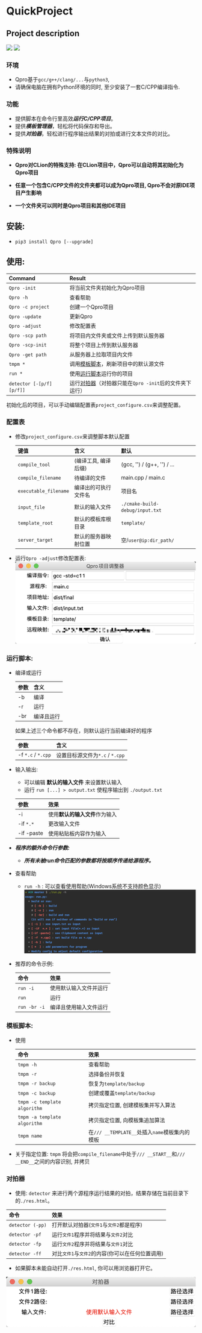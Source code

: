 # QuickProject
## Project description

[![](https://img.shields.io/badge/version-0.5.84-green)]() [![](https://img.shields.io/badge/Author-RhythmLian-blue)]()

### 环境

- Qpro基于`gcc/g++/clang/...`与`python3`,
- 请确保电脑在拥有Python环境的同时, 至少安装了一套C/CPP编译指令.

### 功能

- 提供脚本在命令行里高效***运行C/CPP项目***。
- 提供***模板管理器***，轻松将代码保存和导出。
- 提供***对拍器***，轻松进行程序输出结果的对拍或进行文本文件的对比。

### 特殊说明

- **Qpro对CLion的特殊支持: 在CLion项目中，Qpro可以自动将其初始化为Qpro项目**

- **任意一个包含C/CPP文件的文件夹都可以成为Qpro项目, Qpro不会对原IDE项目产生影响**

- **一个文件夹可以同时是Qpro项目和其他IDE项目**


## 安装:

  - `pip3 install Qpro [--upgrade]`

## 使用:

| Command | Result |
| :----- | :----- |
| `Qpro -init` | 将当前文件夹初始化为Qpro项目 |
| `Qpro -h` | 查看帮助 |
| `Qpro -c project` | 创建一个Qpro项目 |
| `Qpro -update` | 更新Qpro |
| `Qpro -adjust` | 修改配置表 |
| `Qpro -scp path` |将项目内文件夹或文件上传到默认服务器|
| `Qpro -scp-init` |将整个项目上传到默认服务器|
| `Qpro -get path` |从服务器上拉取项目内文件|
| `tmpm *` | 调用[模板脚本](#模板脚本)，刷新项目中的默认源文件 |
| `run *` | 使用[运行脚本](#运行脚本)运行你的项目 |
| `detector [-[p/f][p/f]]` | 运行[对拍器](#对拍器)（对拍器只能在`Qpro -init`后的文件夹下运行） |

初始化后的项目，可以手动编辑配置表`project_configure.csv`来调整配置。

### 配置表

  - 修改`project_configure.csv`来调整脚本默认配置
  
      | 键值 | 含义 | 默认 |
      | :----- | :----- | :----- |
      | `compile_tool` | (编译工具, 编译后缀) | (gcc, '') / (g++, '') / ... |
      | `compile_filename` | 待编译的文件 | main.cpp / main.c |
      | `executable_filename` | 编译出的可执行文件名 | 项目名 |
      | `input_file` | 默认的输入文件 | `./cmake-build-debug/input.txt`|
      | `template_root` | 默认的模板库根目录 | `template/` |
      |`server_target`|默认的服务器映射位置|空/`user@ip:dir_path/`|

  - 运行`Qpro -adjust`修改配置表:
  ![GUI](https://github.com/Rhythmicc/QuickProject/blob/master/img/3.png?raw=true)
### 运行脚本:

  - 编译或运行
  
      | 参数 | 含义 |
      | :----- | :----- |
      | -b | 编译 |
      | -r | 运行 |
      | -br | 编译且运行 |
      
      如果上述三个命令都不存在，则默认运行当前编译好的程序
      
      | 参数 | 含义 |
      | :----- | :----- |
      | -f `*.c` / `*.cpp` | 设置目标源文件为`*.c` / `*.cpp` |

  - 输入输出:
    
      - 可以编辑 **默认的输入文件** 来设置默认输入
      - 运行 `run [...] > output.txt` 使程序输出到 `./output.txt`
      
      | 参数 | 效果 |
      | :----- | :----- |
      | -i | 使用**默认的输入文件**作为输入 |
      | -if `*.*` | 更改输入文件 |
      | -if -paste | 使用粘贴板内容作为输入 |
      
  - ***程序的额外命令行参数:***
  
      - ***所有未被run命令匹配的参数都将按顺序传递给源程序。***
      
  - 查看帮助
    
      - `run -h` : 可以查看使用帮助(Windows系统不支持颜色显示)
        ![help](https://github.com/Rhythmicc/QuickProject/blob/master/img/2.png?raw=true)
  
  - 推荐的命令示例:
    
      | 命令 | 效果 |
      | :----- | :----- |
      | `run -i` | 使用默认输入文件并运行 |
      | `run`| 运行 |
      | `run -br -i` |  编译且使用输入文件运行 |

### 模板脚本:

- 使用

  | 命令 | 效果 |
  |:---|:---|
  | `tmpm -h` | 查看帮助 |
  | `tmpm -r` | 选择备份并恢复 |
  | `tmpm -r backup` | 恢复为`template/backup` |
  | `tmpm -c backup` | 创建或覆盖`template/backup` |
  | `tmpm -c template algorithm` |拷贝指定位置, 创建模板集并写入算法|
  | `tmpm -a template algorithm` |拷贝指定位置, 向模板集追加算法|
  | `tmpm name`| 在`/// __TEMPLATE__`处插入`name`模板集内的模板|

- 关于指定位置: `tmpm` 将会把`compile_filename`中处于`/// __START__`和`/// __END__`之间的内容识别, 并拷贝

### 对拍器

  - 使用: `detector` 来进行两个源程序运行结果的对拍，结果存储在当前目录下的`./res.html`。

| 命令 | 效果 |
|:---|:---|
| `detector (-pp)` | 打开默认对拍器(`文件1`与`文件2`都是程序) |
| `detector -pf` | 运行`文件1`程序并将结果与`文件2`对比 |
| `detector -fp` | 运行`文件2`程序并将结果与`文件1`对比 |
| `detector -ff` | 对比`文件1`与`文件2`的内容(你可以在任何位置调用)|
  - 如果脚本未能自动打开`./res.html`, 你可以用浏览器打开它。

![GUI](https://github.com/Rhythmicc/QuickProject/blob/master/img/1.png?raw=true)
